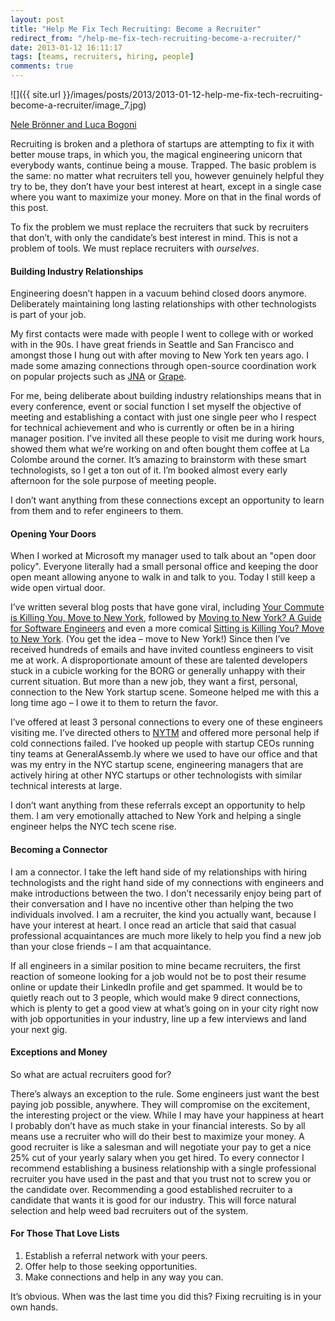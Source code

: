 ```yaml
---
layout: post
title: "Help Me Fix Tech Recruiting: Become a Recruiter"
redirect_from: "/help-me-fix-tech-recruiting-become-a-recruiter/"
date: 2013-01-12 16:11:17
tags: [teams, recruiters, hiring, people]
comments: true
---
```

![]({{ site.url }}/images/posts/2013/2013-01-12-help-me-fix-tech-recruiting-become-a-recruiter/image_7.jpg)

[Nele Brönner and Luca Bogoni](http://www.lucabogoni.com)

Recruiting is broken and a plethora of startups are attempting to fix it with better mouse traps, in which you, the magical engineering unicorn that everybody wants, continue being a mouse. Trapped. The basic problem is the same: no matter what recruiters tell you, however genuinely helpful they try to be, they don’t have your best interest at heart, except in a single case where you want to maximize your money. More on that in the final words of this post.

To fix the problem we must replace the recruiters that suck by recruiters that don’t, with only the candidate’s best interest in mind. This is not a problem of tools. We must replace recruiters with _ourselves_.

#### Building Industry Relationships

Engineering doesn’t happen in a vacuum behind closed doors anymore. Deliberately maintaining long lasting relationships with other technologists is part of your job.

My first contacts were made with people I went to college with or worked with in the 90s. I have great friends in Seattle and San Francisco and amongst those I hung out with after moving to New York ten years ago. I made some amazing connections through open-source coordination work on popular projects such as [JNA](https://github.com/twall/jna) or [Grape](https://github.com/intridea/grape).

For me, being deliberate about building industry relationships means that in every conference, event or social function I set myself the objective of meeting and establishing a contact with just one single peer who I respect for technical achievement and who is currently or often be in a hiring manager position. I’ve invited all these people to visit me during work hours, showed them what we’re working on and often bought them coffee at La Colombe around the corner. It’s amazing to brainstorm with these smart technologists, so I get a ton out of it. I’m booked almost every early afternoon for the sole purpose of meeting people.

I don’t want anything from these connections except an opportunity to learn from them and to refer engineers to them.

#### Opening Your Doors

When I worked at Microsoft my manager used to talk about an "open door policy". Everyone literally had a small personal office and keeping the door open meant allowing anyone to walk in and talk to you. Today I still keep a wide open virtual door.

I’ve written several blog posts that have gone viral, including [Your Commute is Killing You, Move to New York](http://www.dblock.org/your-commute-is-killing-you-move-to-new-york), followed by  [Moving to New York? A Guide for Software Engineers](/moving-to-new-york-a-guide-for-software-engineers) and even a more comical [Sitting is Killing You? Move to New York](/sitting-is-killing-you-move-to-new-york). (You get the idea – move to New York!) Since then I’ve received hundreds of emails and have invited countless engineers to visit me at work. A disproportionate amount of these are talented developers stuck in a cubicle working for the BORG or generally unhappy with their current situation. But more than a new job, they want a first, personal, connection to the New York startup scene. Someone helped me with this a long time ago – I owe it to them to return the favor.

I’ve offered at least 3 personal connections to every one of these engineers visiting me. I’ve directed others to [NYTM](http://nytm.org/made-in-nyc) and offered more personal help if cold connections failed. I’ve hooked up people with startup CEOs running tiny teams at GeneralAssemb.ly where we used to have our office and that was my entry in the NYC startup scene, engineering managers that are actively hiring at other NYC startups or other technologists with similar technical interests at large.

I don’t want anything from these referrals except an opportunity to help them. I am very emotionally attached to New York and helping a single engineer helps the NYC tech scene rise.

#### Becoming a Connector

I am a connector. I take the left hand side of my relationships with hiring technologists and the right hand side of my connections with engineers and make introductions between the two. I don’t necessarily enjoy being part of their conversation and I have no incentive other than helping the two individuals involved. I am a recruiter, the kind you actually want, because I have your interest at heart. I once read an article that said that casual professional acquaintances are much more likely to help you find a new job than your close friends – I am that acquaintance.

If all engineers in a similar position to mine became recruiters, the first reaction of someone looking for a job would not be to post their resume online or update their LinkedIn profile and get spammed. It would be to quietly reach out to 3 people, which would make 9 direct connections, which is plenty to get a good view at what’s going on in your city right now with job opportunities in your industry, line up a few interviews and land your next gig.

#### Exceptions and Money

So what are actual recruiters good for?

There’s always an exception to the rule. Some engineers just want the best paying job possible, anywhere. They will compromise on the excitement, the interesting project or the view. While I may have your happiness at heart I probably don’t have as much stake in your financial interests. So by all means use a recruiter who will do their best to maximize your money. A good recruiter is like a salesman and will negotiate your pay to get a nice 25% cut of your yearly salary when you get hired. To every connector I recommend establishing a business relationship with a single professional recruiter you have used in the past and that you trust not to screw you or the candidate over. Recommending a good established recruiter to a candidate that wants it is good for our industry. This will force natural selection and help weed bad recruiters out of the system.

#### For Those That Love Lists

1. Establish a referral network with your peers.
2. Offer help to those seeking opportunities.
3. Make connections and help in any way you can.

It’s obvious. When was the last time you did this? Fixing recruiting is in your own hands.
